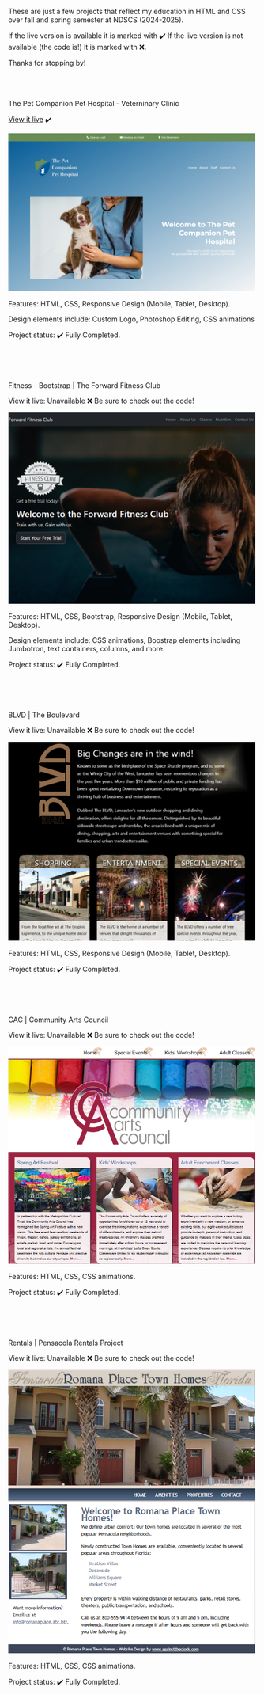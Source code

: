 These are just a few projects that reflect my education in HTML and CSS over fall and spring semester at NDSCS (2024-2025). 

If the live version is available it is marked with ✔️ If the live version is not available (the code is!) it is marked with ❌.

Thanks for stopping by!

<br>
<br>
<br>
The Pet Companion Pet Hospital - Veterninary Clinic

<a href="https://petcompanionpethospital.netlify.app/">View it live</a> ✔️

<img src="petcompanion2.png" width="500px" height="auto">

Features: HTML, CSS, Responsive Design (Mobile, Tablet, Desktop).

Design elements include: Custom Logo, Photoshop Editing, CSS animations

Project status: ✔️ Fully Completed.

<br>
<br>
<br>

Fitness - Bootstrap | The Forward Fitness Club

View it live: Unavailable ❌ Be sure to check out the code!

<img src="forward-fitness-club.png" width="500px" height="auto">

Features: HTML, CSS, Bootstrap, Responsive Design (Mobile, Tablet, Desktop).

Design elements include: CSS animations, Boostrap elements including Jumbotron, text containers, columns, and more.

Project status: ✔️ Fully Completed.

<br>
<br>
<br>

BLVD | The Boulevard

View it live: Unavailable ❌ Be sure to check out the code!

<img src="blvdpng.png" width="500px" height="auto">

Features: HTML, CSS, Responsive Design (Mobile, Tablet, Desktop).

Project status: ✔️ Fully Completed.

<br>
<br>
<br>

CAC | Community Arts Council

View it live: Unavailable ❌ Be sure to check out the code!

<img src="CACpng.png" width="500px" height="auto">

Features: HTML, CSS, CSS animations.

Project status: ✔️ Fully Completed.

<br>
<br>
<br>

Rentals | Pensacola Rentals Project

View it live: Unavailable ❌ Be sure to check out the code!

<img src="rentalspng.png" width="500px" height="auto">

Features: HTML, CSS, CSS animations.

Project status: ✔️ Fully Completed.



